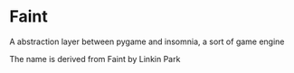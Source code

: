 # Faint
A abstraction layer between pygame and insomnia, a sort of game engine

The name is derived from Faint by Linkin Park